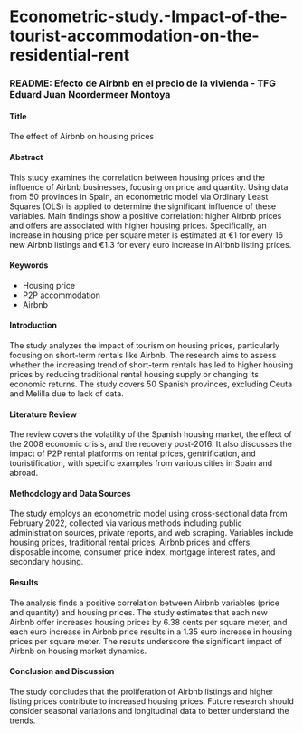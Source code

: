 # Econometric-study.-Impact-of-the-tourist-accommodation-on-the-residential-rent

### README: Efecto de Airbnb en el precio de la vivienda - TFG Eduard Juan Noordermeer Montoya

#### Title
The effect of Airbnb on housing prices

#### Abstract
This study examines the correlation between housing prices and the influence of Airbnb businesses, focusing on price and quantity. Using data from 50 provinces in Spain, an econometric model via Ordinary Least Squares (OLS) is applied to determine the significant influence of these variables. Main findings show a positive correlation: higher Airbnb prices and offers are associated with higher housing prices. Specifically, an increase in housing price per square meter is estimated at €1 for every 16 new Airbnb listings and €1.3 for every euro increase in Airbnb listing prices.

#### Keywords
- Housing price
- P2P accommodation
- Airbnb

#### Introduction
The study analyzes the impact of tourism on housing prices, particularly focusing on short-term rentals like Airbnb. The research aims to assess whether the increasing trend of short-term rentals has led to higher housing prices by reducing traditional rental housing supply or changing its economic returns. The study covers 50 Spanish provinces, excluding Ceuta and Melilla due to lack of data.

#### Literature Review
The review covers the volatility of the Spanish housing market, the effect of the 2008 economic crisis, and the recovery post-2016. It also discusses the impact of P2P rental platforms on rental prices, gentrification, and touristification, with specific examples from various cities in Spain and abroad.

#### Methodology and Data Sources
The study employs an econometric model using cross-sectional data from February 2022, collected via various methods including public administration sources, private reports, and web scraping. Variables include housing prices, traditional rental prices, Airbnb prices and offers, disposable income, consumer price index, mortgage interest rates, and secondary housing.

#### Results
The analysis finds a positive correlation between Airbnb variables (price and quantity) and housing prices. The study estimates that each new Airbnb offer increases housing prices by 6.38 cents per square meter, and each euro increase in Airbnb price results in a 1.35 euro increase in housing prices per square meter. The results underscore the significant impact of Airbnb on housing market dynamics.

#### Conclusion and Discussion
The study concludes that the proliferation of Airbnb listings and higher listing prices contribute to increased housing prices. Future research should consider seasonal variations and longitudinal data to better understand the trends.
